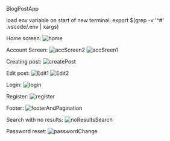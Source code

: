  BlogPostApp

 load env variable on start of new terminal: export $(grep -v '^#' .vscode/.env | xargs)
 
 Home screen:
 ![home](https://user-images.githubusercontent.com/77300331/154117052-72d04e4c-eee6-4a14-aaeb-9bbd073e4c17.png)
 
 Account Screen:
![accScreen2](https://user-images.githubusercontent.com/77300331/154117015-aa04b6c2-875c-4c28-baba-d17231979716.png)
![accSreen1](https://user-images.githubusercontent.com/77300331/154117017-ecf057fd-4f7a-4d09-89b6-75fa723ed46b.png)

Creating post:
![createPost](https://user-images.githubusercontent.com/77300331/154117018-a474cf00-a230-4544-a51a-7dc363770d54.png)

Edit post:
![Edit1](https://user-images.githubusercontent.com/77300331/154117021-064d2d76-ddb9-4ef0-a1fa-1359bd901aa1.png)
![Edit2](https://user-images.githubusercontent.com/77300331/154117036-3e63d7c7-1383-42bf-8dbb-622a525d9139.png)

Login:
![login](https://user-images.githubusercontent.com/77300331/154117057-0b57a0e9-eac7-47b6-a6a9-2abcca5314a7.png)

Register:
![register](https://user-images.githubusercontent.com/77300331/154117065-4b0d5ced-3bb1-48a7-a20e-f49b763656da.png)


Footer:
![footerAndPagination](https://user-images.githubusercontent.com/77300331/154117043-f923e044-0c6d-4441-9a52-c44aa87bd8eb.png)

Search with no results:
![noResultsSearch](https://user-images.githubusercontent.com/77300331/154117061-0f5132bd-c78a-4996-a0ac-b47e515d5253.png)

Password reset:
![passwordChange](https://user-images.githubusercontent.com/77300331/154117064-381c8169-e7f5-4c13-a898-7bcf8c54592c.png)
